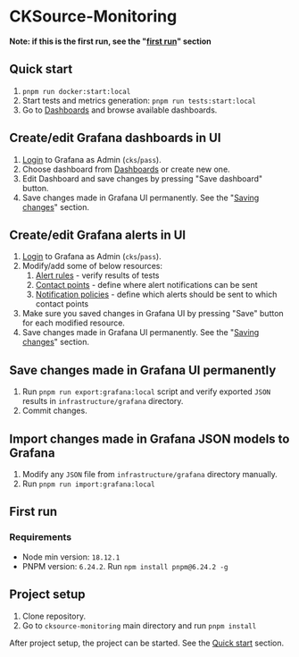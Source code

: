 # CKSource-Monitoring

**Note: if this is the first run, see the "[first run](#first-run)" section**

## Quick start

1. `pnpm run docker:start:local`
2. Start tests and metrics generation: `pnpm run tests:start:local`
3. Go to [Dashboards](http://localhost:3000/dashboards) and browse available dashboards.

## Create/edit Grafana dashboards in UI

1. [Login](http://localhost:3000/login) to Grafana as Admin (`cks`/`pass`).
2. Choose dashboard from [Dashboards](http://localhost:3000/dashboards) or create new one.
3. Edit Dashboard and save changes by pressing "Save dashboard" button.
4. Save changes made in Grafana UI permanently. See the "[Saving changes](#save-changes-made-in-grafana-ui-permanently)" section.

## Create/edit Grafana alerts in UI

1. [Login](http://localhost:3000/login) to Grafana as Admin (`cks`/`pass`).
2. Modify/add some of below resources:
   1. [Alert rules](http://localhost:3000/alerting/list) - verify results of tests
   2. [Contact points](http://localhost:3000/alerting/notifications) - define where alert notifications can be sent
   3. [Notification policies](http://localhost:3000/alerting/routes) - define which alerts should be sent to which contact points
3. Make sure you saved changes in Grafana UI by pressing "Save" button for each modified resource.
4. Save changes made in Grafana UI permanently. See the "[Saving changes](#save-changes-made-in-grafana-ui-permanently)" section.

## Save changes made in Grafana UI permanently

1. Run `pnpm run export:grafana:local` script and verify exported `JSON` results in `infrastructure/grafana` directory.
2. Commit changes.

## Import changes made in Grafana JSON models to Grafana

1. Modify any `JSON` file from `infrastructure/grafana` directory manually.
2. Run `pnpm run import:grafana:local`

## First run

### Requirements

- Node min version: `18.12.1`
- PNPM version: `6.24.2`. Run `npm install pnpm@6.24.2 -g`

## Project setup

1. Clone repository.
2. Go to `cksource-monitoring` main directory and run `pnpm install`

After project setup, the project can be started. See the [Quick start](#quick-start) section.
